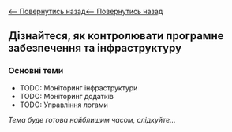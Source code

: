 [<-- Повернутись назад](../index.md)[<-- Повернутись назад](index.md)

## Дізнайтеся, як контролювати програмне забезпечення та інфраструктуру

### Основні теми
  - TODO: Моніторинг інфраструктури
  - TODO: Моніторинг додатків
  - TODO: Управління логами
  
*Тема буде готова найблищим часом, слідкуйте...*